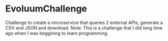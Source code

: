 # EvoluumChallenge
Challenge to create a microservice that queries 2 external APIs, generate a CSV and JSON and download.
Note: This is a challenge that I did long time ago when I was beggining to learn programming.
